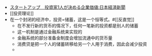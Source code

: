 - [スタートアップ　投資家1人が決める企業価値:日本経済新聞](https://www.diigo.com/outliner/diigo_items/904019/12128769/541598302?key=34d57b46e1)
- [[投资理论]]
- 在一个封闭的经济中，投资=储蓄，这是一个恒等式。#[[反直觉]]
    - 在不发行新的货币的情况下，任何一笔新的投资都是别人的储蓄
    - 这一机制是通过金融系统来实现的
    - 金融系统的部分准备金制度会增加流通中的货币量
    - 消费贷是把一个人的储蓄转移给另一个人用于消费，因此会减少投资
    - 
